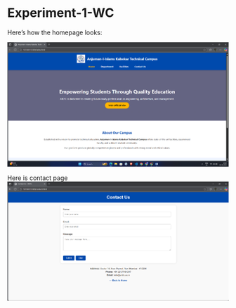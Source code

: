 # Experiment-1-WC


Here’s how the homepage looks:


![Home Screenshot](Screenshot%202025-10-16%20122248.png)


Here is contact page 
![Home Screenshot](contactout)
